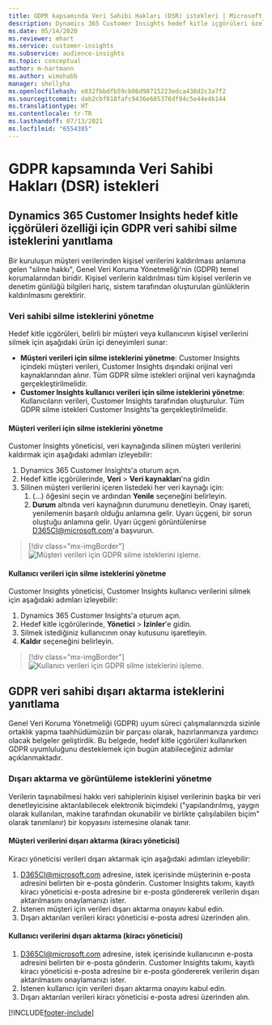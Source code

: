 ```yaml
---
title: GDPR kapsamında Veri Sahibi Hakları (DSR) istekleri | Microsoft Docs
description: Dynamics 365 Customer Insights hedef kitle içgörüleri özelliği için Veri Sahibi İstekleri'ni yanıtlama.
ms.date: 05/14/2020
ms.reviewer: mhart
ms.service: customer-insights
ms.subservice: audience-insights
ms.topic: conceptual
author: m-hartmann
ms.author: wimohabb
manager: shellyha
ms.openlocfilehash: e832fbbdfb59cb06d98715223edca438d2c3a7f2
ms.sourcegitcommit: dab2cbf818fafc9436e685376df94c5e44e4b144
ms.translationtype: HT
ms.contentlocale: tr-TR
ms.lasthandoff: 07/13/2021
ms.locfileid: "6554385"
---
```

# <a name="data-subject-rights-dsr-requests-under-gdpr"></a>GDPR kapsamında Veri Sahibi Hakları (DSR) istekleri

## <a name="responding-to-gdpr-data-subject-delete-requests-for-dynamics-365-customer-insights-audience-insights-capability"></a>Dynamics 365 Customer Insights hedef kitle içgörüleri özelliği için GDPR veri sahibi silme isteklerini yanıtlama

Bir kuruluşun müşteri verilerinden kişisel verilerini kaldırılması anlamına gelen "silme hakkı", Genel Veri Koruma Yönetmeliği'nin (GDPR) temel korumalarından biridir. Kişisel verilerin kaldırılması tüm kişisel verilerin ve denetim günlüğü bilgileri hariç, sistem tarafından oluşturulan günlüklerin kaldırılmasını gerektirir.

### <a name="manage-data-subject-delete-requests"></a>Veri sahibi silme isteklerini yönetme

Hedef kitle içgörüleri, belirli bir müşteri veya kullanıcının kişisel verilerini silmek için aşağıdaki ürün içi deneyimleri sunar:

- **Müşteri verileri için silme isteklerini yönetme**: Customer Insights içindeki müşteri verileri, Customer Insights dışındaki orijinal veri kaynaklarından alınır. Tüm GDPR silme istekleri orijinal veri kaynağında gerçekleştirilmelidir.
- **Customer Insights kullanıcı verileri için silme isteklerini yönetme**: Kullanıcıların verileri, Customer Insights tarafından oluşturulur. Tüm GDPR silme istekleri Customer Insights'ta gerçekleştirilmelidir.

#### <a name="manage-delete-requests-for-customer-data"></a>Müşteri verileri için silme isteklerini yönetme

Customer Insights yöneticisi, veri kaynağında silinen müşteri verilerini kaldırmak için aşağıdaki adımları izleyebilir:

1. Dynamics 365 Customer Insights'a oturum açın.
2. Hedef kitle içgörülerinde, **Veri** > **Veri kaynakları**'na gidin
3. Silinen müşteri verilerini içeren listedeki her veri kaynağı için:
   1. (...) öğesini seçin ve ardından **Yenile** seçeneğini belirleyin.
   2. **Durum** altında veri kaynağının durumunu denetleyin. Onay işareti, yenilemenin başarılı olduğu anlamına gelir. Uyarı üçgeni, bir sorun oluştuğu anlamına gelir. Uyarı üçgeni görüntülenirse D365CI@microsoft.com'a başvurun.

> [!div class="mx-imgBorder"]
> ![Müşteri verileri için GDPR silme isteklerini işleme.](media/gdpr-data-sources.png "Müşteri verileri için GDPR silme isteklerini işleme")

#### <a name="manage-delete-requests-for-user-data"></a>Kullanıcı verileri için silme isteklerini yönetme

Customer Insights yöneticisi, Customer Insights kullanıcı verilerini silmek için aşağıdaki adımları izleyebilir:

1. Dynamics 365 Customer Insights'a oturum açın.
2. Hedef kitle içgörülerinde, **Yönetici** > **İzinler**'e gidin.
3. Silmek istediğiniz kullanıcının onay kutusunu işaretleyin.
4. **Kaldır** seçeneğini belirleyin.

> [!div class="mx-imgBorder"]
> ![Kullanıcı verileri için GDPR silme isteklerini işleme.](media/gdpr-permissions.png "Kullanıcı verileri için GDPR silme isteklerini işleme")

## <a name="responding-to-gdpr-data-subject-export-requests"></a>GDPR veri sahibi dışarı aktarma isteklerini yanıtlama

Genel Veri Koruma Yönetmeliği (GDPR) uyum süreci çalışmalarınızda sizinle ortaklık yapma taahhüdümüzün bir parçası olarak, hazırlanmanıza yardımcı olacak belgeler geliştirdik. Bu belgede, hedef kitle içgörüleri kullanırken GDPR uyumluluğunu desteklemek için bugün atabileceğiniz adımlar açıklanmaktadır.

### <a name="manage-export-and-view-requests"></a>Dışarı aktarma ve görüntüleme isteklerini yönetme

Verilerin taşınabilmesi hakkı veri sahiplerinin kişisel verilerinin başka bir veri denetleyicisine aktarılabilecek elektronik biçimdeki ("yapılandırılmış, yaygın olarak kullanılan, makine tarafından okunabilir ve birlikte çalışılabilen biçim" olarak tanımlanır) bir kopyasını istemesine olanak tanır.

#### <a name="export-customer-data-tenant-admin"></a>Müşteri verilerini dışarı aktarma (kiracı yöneticisi)

Kiracı yöneticisi verileri dışarı aktarmak için aşağıdaki adımları izleyebilir:

1. D365CI@microsoft.com adresine, istek içerisinde müşterinin e-posta adresini belirten bir e-posta gönderin. Customer Insights takımı, kayıtlı kiracı yöneticisi e-posta adresine bir e-posta göndererek verilerin dışarı aktarılmasını onaylamanızı ister.
2. İstenen müşteri için verileri dışarı aktarma onayını kabul edin.
3. Dışarı aktarılan verileri kiracı yöneticisi e-posta adresi üzerinden alın.

#### <a name="export-user-data-tenant-admin"></a>Kullanıcı verilerini dışarı aktarma (kiracı yöneticisi)

1. D365CI@microsoft.com adresine, istek içerisinde kullanıcının e-posta adresini belirten bir e-posta gönderin. Customer Insights takımı, kayıtlı kiracı yöneticisi e-posta adresine bir e-posta göndererek verilerin dışarı aktarılmasını onaylamanızı ister.
2. İstenen kullanıcı için verileri dışarı aktarma onayını kabul edin.
3. Dışarı aktarılan verileri kiracı yöneticisi e-posta adresi üzerinden alın.


[!INCLUDE[footer-include](../includes/footer-banner.md)]